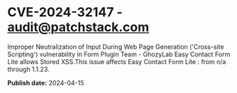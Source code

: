 # CVE-2024-32147 - audit@patchstack.com

Improper Neutralization of Input During Web Page Generation ('Cross-site Scripting') vulnerability in Form Plugin Team - GhozyLab Easy Contact Form Lite allows Stored XSS.This issue affects Easy Contact Form Lite : from n/a through 1.1.23.



**Publish date:** 2024-04-15
